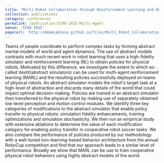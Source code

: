 ```yaml
---
title: "Multi-Robot Collaboration through Reinforcement Learning and Abstract Simulation"
collection: publications
category: conferences
permalink: /publication/ICRA-2025-Multi-Agent
venue: 'ICRA 2025'
paperurl: 'http://AdamLabiosa.github.io/files/Multi_Robot_Collaboration_through_Reinforcement_Learning_and_Abstract_Simulation-3.pdf'
---
```


Teams of people coordinate to perform complex tasks by forming abstract mental models of world and agent dynamics. The use of abstract models contrasts with much recent work in robot learning that uses a high-fidelity simulator and reinforcement learning (RL) to obtain policies for physical robots. Motivated by this difference, we investigate the extent to which so-called \textit{abstract simulators} can be used for multi-agent reinforcement learning (MARL) and the resulting policies successfully deployed on teams of physical robots. An abstract simulator models the robot's target task at a high-level of abstraction and discards many details of the world that could impact optimal decision-making. Policies are trained in an abstract simulator then transferred to the physical robot by making use of separately-obtained low-level perception and motion control modules. We identify three key categories of modifications to the abstract simulator that enable policy transfer to physical robots: simulation fidelity enhancements, training optimizations and simulation stochasticity. We then run an empirical study with extensive ablations to determine the value of each modification category for enabling policy transfer in cooperative robot soccer tasks. We also compare the performance of policies produced by our methodology with a well-tuned non-learning-based behavior architecture from the annual RoboCup competition and find that our approach leads to a similar level of performance. Broadly we show that MARL can be use to train cooperative physical robot behaviors using highly abstract models of the world. 